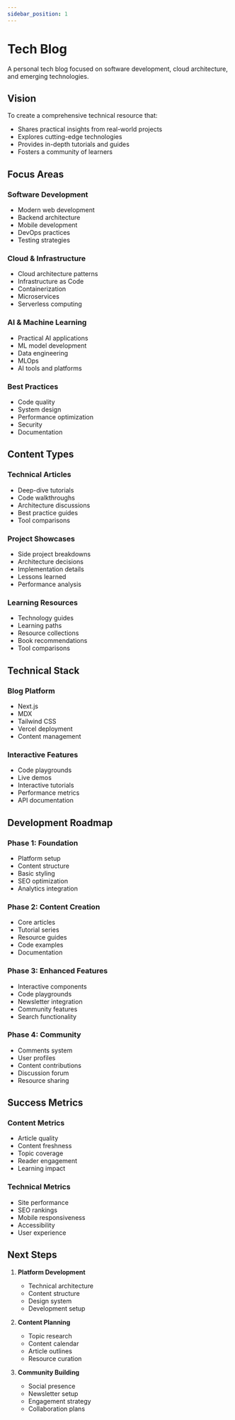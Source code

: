```yaml
---
sidebar_position: 1
---
```


# Tech Blog

A personal tech blog focused on software development, cloud architecture, and emerging technologies.

## Vision

To create a comprehensive technical resource that:
- Shares practical insights from real-world projects
- Explores cutting-edge technologies
- Provides in-depth tutorials and guides
- Fosters a community of learners

## Focus Areas

### Software Development
- Modern web development
- Backend architecture
- Mobile development
- DevOps practices
- Testing strategies

### Cloud & Infrastructure
- Cloud architecture patterns
- Infrastructure as Code
- Containerization
- Microservices
- Serverless computing

### AI & Machine Learning
- Practical AI applications
- ML model development
- Data engineering
- MLOps
- AI tools and platforms

### Best Practices
- Code quality
- System design
- Performance optimization
- Security
- Documentation

## Content Types

### Technical Articles
- Deep-dive tutorials
- Code walkthroughs
- Architecture discussions
- Best practice guides
- Tool comparisons

### Project Showcases
- Side project breakdowns
- Architecture decisions
- Implementation details
- Lessons learned
- Performance analysis

### Learning Resources
- Technology guides
- Learning paths
- Resource collections
- Book recommendations
- Tool comparisons

## Technical Stack

### Blog Platform
- Next.js
- MDX
- Tailwind CSS
- Vercel deployment
- Content management

### Interactive Features
- Code playgrounds
- Live demos
- Interactive tutorials
- Performance metrics
- API documentation

## Development Roadmap

### Phase 1: Foundation
- Platform setup
- Content structure
- Basic styling
- SEO optimization
- Analytics integration

### Phase 2: Content Creation
- Core articles
- Tutorial series
- Resource guides
- Code examples
- Documentation

### Phase 3: Enhanced Features
- Interactive components
- Code playgrounds
- Newsletter integration
- Community features
- Search functionality

### Phase 4: Community
- Comments system
- User profiles
- Content contributions
- Discussion forum
- Resource sharing

## Success Metrics

### Content Metrics
- Article quality
- Content freshness
- Topic coverage
- Reader engagement
- Learning impact

### Technical Metrics
- Site performance
- SEO rankings
- Mobile responsiveness
- Accessibility
- User experience

## Next Steps

1. **Platform Development**
   - Technical architecture
   - Content structure
   - Design system
   - Development setup

2. **Content Planning**
   - Topic research
   - Content calendar
   - Article outlines
   - Resource curation

3. **Community Building**
   - Social presence
   - Newsletter setup
   - Engagement strategy
   - Collaboration plans 